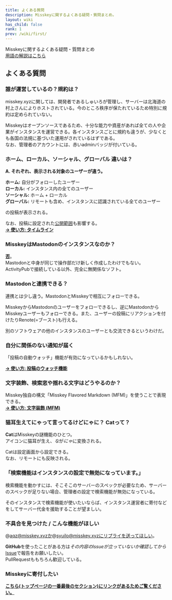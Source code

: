 ```yaml
---
title: よくある質問
description: Misskeyに関するよくある疑問・質問まとめ。
layout: wiki
has_child: false
rank: 1
prev: /wiki/first/
---
```

Misskeyに関するよくある疑問・質問まとめ  
[用語の解説はこちら](../first/)

## よくある質問
### 誰が運営しているの？規約は？
misskey.xyzに関しては、開発者であるしゅいろが管理し、サーバーは北海道の村上さんによりホストされている。今のところ秩序が保たれているため特別に規約は定められていない。

Misskeyはオープンソースであるため、十分な能力や資産があれば全ての人や企業がインスタンスを運営できる。各インスタンスごとに規約も違うが、少なくとも各国の法規に基づいた運用がされているはずである。  
なお、管理者のアカウントには、赤いadminバッジが付いている。

### ホーム、ローカル、ソーシャル、グローバル 違いは？
**A. それぞれ、表示される対象のユーザーが違う。**

**ホーム:** 自分がフォローしたユーザー  
**ローカル:** インスタンス内の全てのユーザー  
**ソーシャル:** ホーム + ローカル  
**グローバル:** リモートも含め、インスタンスに認識されている全てのユーザー

の投稿が表示される。

なお、投稿に設定された[公開範囲](../usage/post/#公開範囲を設定する)も影響する。  
**[→ 使い方: タイムライン](../usage/timelines/)**

### MisskeyはMastodonのインスタンスなのか？
**[否](../../blog/2018/08/17_1_misskeyisnotmastodon/)**。  
Mastodonと中身が同じで操作部だけ新しく作成したわけでもない。ActivityPubで接続している以外、完全に無関係なソフト。

### Mastodonと連携できる？
連携とは少し違う。MastodonとMisskeyで相互にフォローできる。

MisskeyからMastodonのユーザーをフォローできるし、逆にMastodonからMisskeyユーザーもフォローできる。また、ユーザーの投稿にリアクションを付けたりRenote(=ブースト)も行える。

別のソフトウェアの他のインスタンスのユーザーとも交流できるというわけだ。

### 自分に関係のない通知が届く
「投稿の自動ウォッチ」機能が有効になっているかもしれない。

**[→ 使い方: 投稿のウォッチ機能](../usage/watch/)**

### 文字装飾、検索窓や揺れる文字はどうやるのか？
Misskey独自の構文「Misskey Flavored Markdown (MFM)」を使うことで表現できる。  
**[→ 使い方: 文字装飾 (MFM)](../usage/mfm/)**

### 猫耳生えてにゃって言ってるけどにゃに？ Catって？
**Cat**はMisskeyの謎機能のひとつ。  
アイコンに猫耳が生え、*な*が*にゃ*に変換される。

Catは設定画面から設定できる。  
なお、リモートにも反映される。

### 「検索機能はインスタンスの設定で無効になっています。」
検索機能を動かすには、そこそこのサーバーのスペックが必要なため、サーバーのスペックが足りない場合、管理者の設定で検索機能が無効になっている。  

そのインスタンスで検索機能が使いたいならば、インスタンス運営者に寄付などをしてサーバー代金を援助することが望ましい。

### 不具合を見つけた / こんな機能がほしい
@aqz@misskey.xyzか@syuilo@misskey.xyzにリプライを送ってほしい。

**GitHub**を使ったことがある方は*その内容のIssueが立っていないか確認してから*[Issue](https://github.com/syuilo/misskey/issues/new/choose)で報告をお願いしたい。  
PullRequestももちろん歓迎している。

### Misskeyに寄付したい
**[こちら(トップページの一番最後のセクション)にリンクがあるためご覧ください。](../../#section_7)**